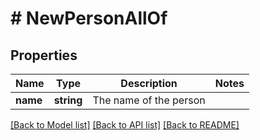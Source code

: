 # # NewPersonAllOf

## Properties

Name | Type | Description | Notes
------------ | ------------- | ------------- | -------------
**name** | **string** | The name of the person |

[[Back to Model list]](../README.md#documentation-for-models) [[Back to API list]](../README.md#documentation-for-api-endpoints) [[Back to README]](../README.md)
